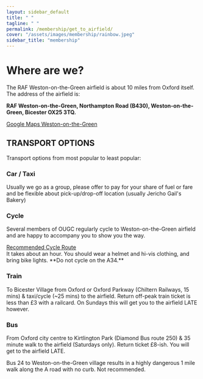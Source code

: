 ```yaml
---
layout: sidebar_default
title: " "
tagline: " "
permalink: /membership/get_to_airfield/
cover: "/assets/images/membership/rainbow.jpeg"
sidebar_title: "membership"
---
```


<title>Getting to the Airfied - OUGC</title>

# Where are we?
The RAF Weston-on-the-Green airfield is about 10 miles from Oxford itself. The address of the airfield is:

**RAF Weston-on-the-Green, Northampton Road (B430), Weston-on-the-Green, Bicester OX25 3TQ.**

<div class="home-button-wrapper">
  <a href="https://goo.gl/maps/2ZsC8GL9pbFFA5SGA" class="big-button">Google Maps Weston-on-the-Green</a>
</div>

## TRANSPORT OPTIONS
Transport options from most popular to least popular:

### Car / Taxi 
Usually we go as a group, please offer to pay for your share of fuel or fare and be flexible about pick-up/drop-off location (usually Jericho Gail's Bakery)

### Cycle 
Several members of OUGC regularly cycle to Weston-on-the-Green airfield and are happy to accompany you to show you the way. 
<div class="home-button-wrapper">
  <a href="https://goo.gl/maps/FjNbZsB8Q33APbBp7" class="big-button">Recommended Cycle Route</a>
</div>
 It takes about an hour. You should wear a helmet and hi-vis clothing, and bring bike lights. **Do not cycle on the A34.**

### Train 
To Bicester Village from Oxford or Oxford Parkway (Chiltern Railways, 15 mins) & taxi/cycle (~25 mins) to the airfield. Return off-peak train ticket is less than £3 with a railcard. On Sundays this will get you to the airfield LATE however.

### Bus 
From Oxford city centre to Kirtlington Park (Diamond Bus route 250) & 35 minute walk to the airfield (Saturdays only). Return ticket £8-ish. You will get to the airfield LATE.

Bus 24 to Weston-on-the-Green village results in a highly dangerous 1 mile walk along the A road with no curb. Not recommended.
